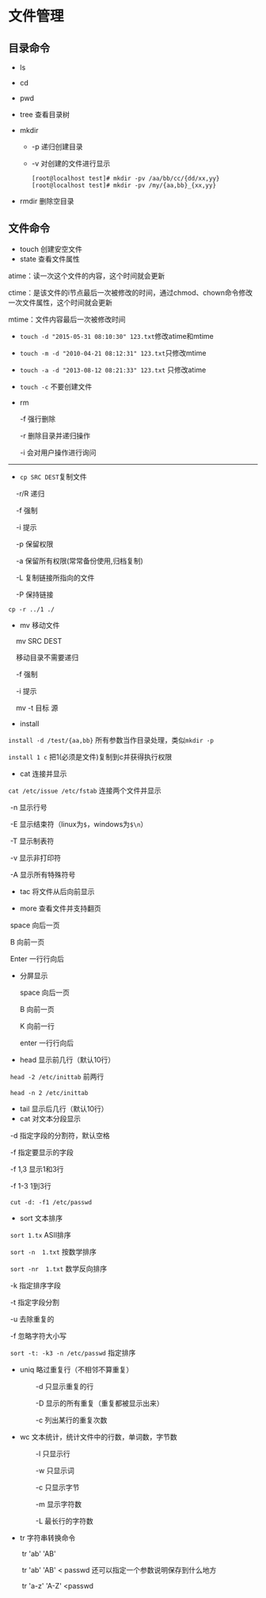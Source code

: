 # 文件管理

## 目录命令

- ls

- cd

- pwd

- tree 查看目录树

- mkdir 

  - -p 递归创建目录

  - -v 对创建的文件进行显示

    ```shell
    [root@localhost test]# mkdir -pv /aa/bb/cc/{dd/xx,yy}
    [root@localhost test]# mkdir -pv /my/{aa,bb}_{xx,yy}
    ```

- rmdir 删除空目录

## 文件命令

- touch 创建安空文件
- state 查看文件属性

atime：读一次这个文件的内容，这个时间就会更新

ctime：是该文件的i节点最后一次被修改的时间，通过chmod、chown命令修改一次文件属性，这个时间就会更新

mtime：文件内容最后一次被修改时间

- `touch -d "2015-05-31 08:10:30" 123.txt`修改atime和mtime
- `touch -m -d "2010-04-21 08:12:31" 123.txt`只修改mtime
- `touch -a -d "2013-08-12 08:21:33" 123.txt` 只修改atime
- `touch -c` 不要创建文件


- rm 

  ​-f 强行删除

  ​-r 删除目录并递归操作

  ​-i 会对用户操作进行询问

****

* `cp SRC DEST`复制文件 

    -r/R 递归

    -f 强制

    -i 提示

    -p 保留权限

    -a 保留所有权限(常常备份使用,归档复制)

    -L 复制链接所指向的文件

    -P 保持链接

````shell
cp -r ../1 ./
````

* mv 移动文件

    mv SRC DEST

    移动目录不需要递归

    -f 强制

    -i 提示

    mv -t 目标 源

* install 

`install -d /test/{aa,bb}` 所有参数当作目录处理，类似`mkdir -p`

`install 1 c` 把1(必须是文件)复制到c并获得执行权限

* cat 连接并显示

`cat /etc/issue /etc/fstab` 连接两个文件并显示

​	-n 显示行号

​	-E 显示结束符（linux为`$`，windows为`$\n`）

​	-T 显示制表符

​	-v 显示非打印符

​	-A 显示所有特殊符号

* tac 将文件从后向前显示


* more 查看文件并支持翻页

​	space 向后一页

​	B 向前一页

​	Enter 一行行向后

* 分屏显示

  space 向后一页

  B 向前一页

  K 向前一行

  enter 一行行向后


* head 显示前几行（默认10行）

​	`head -2 /etc/inittab` 前两行

​	`head -n 2 /etc/inittab` 

* tail 显示后几行（默认10行）
* cat 对文本分段显示

​	-d 指定字段的分割符，默认空格

​	-f 指定要显示的字段

​		-f 1,3 显示1和3行

​		-f 1-3 1到3行

​		`cut -d: -f1 /etc/passwd`

* sort 文本排序

​	`sort 1.tx` ASII排序

​	`sort -n  1.txt` 按数学排序

​	`sort -nr  1.txt` 数学反向排序

​	-k 指定排序字段

​	-t 指定字段分割

​	-u 去除重复的

​	-f 忽略字符大小写

​	`sort -t: -k3 -n /etc/passwd` 指定排序	

* uniq 略过重复行（不相邻不算重复）

          -d 只显示重复的行

          -D 显示的所有重复（重复都被显示出来）

          -c 列出某行的重复次数


* wc 文本统计，统计文件中的行数，单词数，字节数

          -l 只显示行

          -w 只显示词

          -c 只显示字节

          -m 显示字符数

          -L 最长行的字符数


* tr 字符串转换命令 

  ​	tr 'ab' 'AB'

  ​	tr 'ab' 'AB' < passwd  还可以指定一个参数说明保存到什么地方

  ​	tr 'a-z' 'A-Z' <passwd